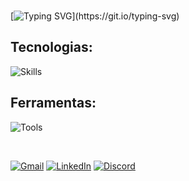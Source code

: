 <div align="start">


<br>

[![Typing SVG](https://readme-typing-svg.herokuapp.com/?font=Verdana&pause=1000&color=ffffff&size=40&center=false&vCenter=true&width=1000&lines=Oi%2C+eu+sou+o+Jefferson!;Mobile+Developer!)](https://git.io/typing-svg)


## Tecnologias:
![Skills](https://skillicons.dev/icons?i=dart,flutter,swift,js,ts,react,next,nodejs)
<br>

## Ferramentas:
![Tools](https://skillicons.dev/icons?i=vscode,firebase,aws,docker,git,github,figma)

<br>

[![Gmail](https://img.shields.io/badge/-Gmail-%23333?style=for-the-badge&logo=gmail&logoColor=white)](mailto:contato@jefferson.dev)
[![LinkedIn](https://img.shields.io/badge/-LinkedIn-%23333?style=for-the-badge&logo=linkedin&logoColor=white)](https://www.linkedin.com/in/jeffersonkako)
[![Discord](https://img.shields.io/badge/Discord-%23333?style=for-the-badge&logo=discord&logoColor=white)](https://discordapp.com/channels/@me/1119920127509549107)

<br>


  
<!--![avatarkakogit](https://github.com/jeffersonkako/jeffersonkako/assets/104142117/976f39d0-ef13-4d11-b71e-0b2b0bb01a3d) -->


</div>
